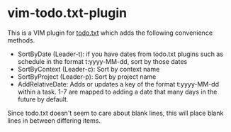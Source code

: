 vim-todo.txt-plugin
===================

This is a VIM plugin for [todo.txt](http://todotxt.com/) which adds the following convenience methods.

* SortByDate (Leader-t): if you have dates from todo.txt plugins such as schedule in the format t:yyyy-MM-dd, sort by those dates
* SortByContext (Leader-c): Sort by context name
* SortByProject (Leader-p): Sort by project name
* AddRelativeDate: Adds or updates a key of the format t:yyyy-MM-dd within a task.  <leader>1-7 are mapped to adding a date that many days in the future by default.

Since todo.txt doesn't seem to care about blank lines, this will place blank lines in between differing items.
